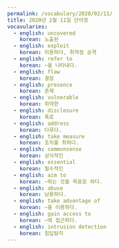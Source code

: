 ```yaml
---
permalink: /vocabulary/2020/02/11/
title: 2020년 2월 11일 단어장
vocavularies:
  - english: uncovered
    korean: 노출된
  - english: exploit
    korean: 이용하다, 취약점 공격
  - english: refer to
    korean: ~을 나타내다.
  - english: flaw
    korean: 결점
  - english: presence
    korean: 존재
  - english: vulnerable
    korean: 취약한
  - english: disclosure
    korean: 폭로
  - english: address
    korean: 다루다.
  - english: take measure
    korean: 조치를 취하다.
  - english: commonsense
    korean: 상식적인
  - english: essential
    korean: 필수적인
  - english: aim to
    korean: ~하는 것을 목표로 하다.
  - english: abuse
    korean: 남용하다.
  - english: take adventage of
    korean: ~을 이용하다.
  - english: gain access to
    korean: ~에 접근하다.
  - english: intrusion detection
    korean: 침입탐지
---
```

